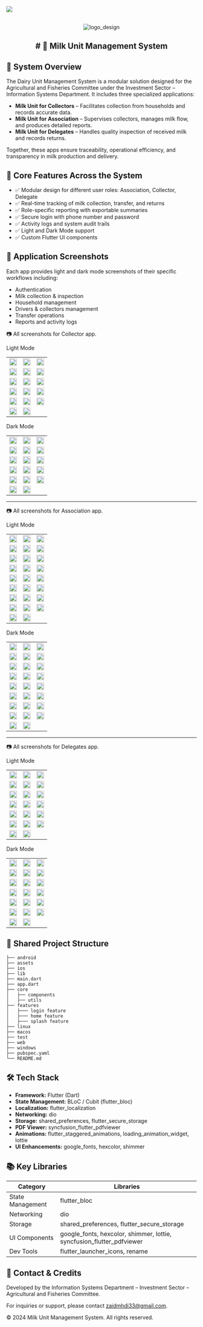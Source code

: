 ![](https://img.shields.io/badge/build-1.0.0+1-brightgreen)

<br />
<div align="center">
  <img alt='logo_design' src='screen_shots/collector/cover.png'/>
  <h2 align="center"># 🥛 Milk Unit Management System</h2>
</div>


## 🧩 System Overview

The Dairy Unit Management System is a modular solution designed for the Agricultural and Fisheries Committee under the Investment Sector – Information Systems Department. It includes three specialized applications:

- **Milk Unit for Collectors** – Facilitates collection from households and records accurate data.
- **Milk Unit for Association** – Supervises collectors, manages milk flow, and produces detailed reports.
- **Milk Unit for Delegates** – Handles quality inspection of received milk and records returns.

Together, these apps ensure traceability, operational efficiency, and transparency in milk production and delivery.

## 🚀 Core Features Across the System

- ✅ Modular design for different user roles: Association, Collector, Delegate
- ✅ Real-time tracking of milk collection, transfer, and returns
- ✅ Role-specific reporting with exportable summaries
- ✅ Secure login with phone number and password
- ✅ Activity logs and system audit trails
- ✅ Light and Dark Mode support
- ✅ Custom Flutter UI components

## 📱 Application Screenshots

Each app provides light and dark mode screenshots of their specific workflows including:

- Authentication
- Milk collection & inspection
- Household management
- Drivers & collectors management
- Transfer operations
- Reports and activity logs


📷 All screenshots for Collector app.

Light Mode
<table>
<tr>
<td><img src="screen_shots/collector/splash.jpg" width="100%"/></td>
<td><img src="screen_shots/collector/auth.jpg" width="100%"/></td>
<td><img src="screen_shots/collector/home.jpg" width="100%"/></td>
</tr>
<tr>
<td><img src="screen_shots/collector/add_family.jpg.jpg" width="100%"/></td>
<td><img src="screen_shots/collector/add_family2.jpg" width="100%"/></td>
<td><img src="screen_shots/collector/family.jpg" width="100%"/></td>
</tr>
<tr>
<td><img src="screen_shots/collector/edite_family.jpg" width="100%"/></td>
<td><img src="screen_shots/collector/edite_gathring_milk.jpg" width="100%"/></td>
<td><img src="screen_shots/collector/family_details.jpg" width="100%"/></td>
</tr>
<tr>
<td><img src="screen_shots/collector/notification.jpg" width="100%"/></td>
<td><img src="screen_shots/collector/gathring_milk.jpg" width="100%"/></td>
<td><img src="screen_shots/collector/gathring_milk2.jpg" width="100%"/></td>
</tr>
<tr>
<td><img src="screen_shots/collector/setting.jpg" width="100%"/></td>
<td><img src="screen_shots/collector/process.jpg" width="100%"/></td>
<td><img src="screen_shots/collector/process_details.jpg" width="100%"/></td>
</tr>
<tr>
<td><img src="screen_shots/collector/report.jpg" width="100%"/></td>
<td><img src="screen_shots/collector/report_details.jpg" width="100%"/></td>
</tr>
</table>

Dark Mode
<table>
<tr>
<td><img src="screen_shots/collector/splash_dark.jpg" width="100%"/></td>
<td><img src="screen_shots/collector/auth_dark.jpg" width="100%"/></td>
<td><img src="screen_shots/collector/home_dark.jpg" width="100%"/></td>
</tr>
<tr>
<td><img src="screen_shots/collector/add_family_dark.jpg" width="100%"/></td>
<td><img src="screen_shots/collector/add_family2_dark.jpg" width="100%"/></td>
<td><img src="screen_shots/collector/family_dark.jpg" width="100%"/></td>
</tr>
<tr>
<td><img src="screen_shots/collector/edite_family_dark.jpg" width="100%"/></td>
<td><img src="screen_shots/collector/gathring_milk_dark.jpg.jpg" width="100%"/></td>
<td><img src="screen_shots/collector/family_details_dark.jpg" width="100%"/></td>
</tr>
<tr>
<td><img src="screen_shots/collector/notification_dark.jpg" width="100%"/></td>
<td><img src="screen_shots/collector/gathring_milk_dark.jpg" width="100%"/></td>
<td><img src="screen_shots/collector/gathring_milk2_dark.jpg" width="100%"/></td>
</tr>
<tr>
<td><img src="screen_shots/collector/setting_dark.jpg" width="100%"/></td>
<td><img src="screen_shots/collector/process_dark.jpg" width="100%"/></td>
<td><img src="screen_shots/collector/process_details_dark.jpg" width="100%"/></td>
</tr>
<tr>
<td><img src="screen_shots/collector/report_dark.jpg" width="100%"/></td>
<td><img src="screen_shots/collector/seport_details_dark.jpg" width="100%"/></td>
</tr>
</table>

---

📷 All screenshots for Association app.

Light Mode
<table>
<tr>
<td><img src="screen_shots/association/splash.jpg" width="100%"/></td>
<td><img src="screen_shots/association/auth.jpg" width="100%"/></td>
<td><img src="screen_shots/association/home.jpg" width="100%"/></td>
</tr>
<tr>
<td><img src="screen_shots/association/add_collector.jpg" width="100%"/></td>
<td><img src="screen_shots/association/add_driver.jpg" width="100%"/></td>
<td><img src="screen_shots/association/add_driver2.jpg" width="100%"/></td>
</tr>
<tr>
<td><img src="screen_shots/association/add_gathring_milk.jpg" width="100%"/></td>
<td><img src="screen_shots/association/add_transfer.jpg" width="100%"/></td>
<td><img src="screen_shots/association/change_password.jpg" width="100%"/></td>
</tr>
<tr>
<td><img src="screen_shots/association/collector.jpg" width="100%"/></td>
<td><img src="screen_shots/association/collector_details.jpg" width="100%"/></td>
<td><img src="screen_shots/association/driver.jpg" width="100%"/></td>
</tr>
<tr>
<td><img src="screen_shots/association/edite_collector.jpg" width="100%"/></td>
<td><img src="screen_shots/association/edite_driver.jpg" width="100%"/></td>
<td><img src="screen_shots/association/edite_gathring_milk.jpg" width="100%"/></td>
</tr>
<tr>
<td><img src="screen_shots/association/edite_transfer_milk.jpg" width="100%"/></td>
<td><img src="screen_shots/association/gathring_milk.jpg" width="100%"/></td>
<td><img src="screen_shots/association/gathring_milk_Details.jpg" width="100%"/></td>
</tr>
<tr>
<td><img src="screen_shots/association/notification.jpg" width="100%"/></td>
<td><img src="screen_shots/association/report.jpg" width="100%"/></td>
<td><img src="screen_shots/association/return.jpg" width="100%"/></td>
</tr>
<tr>
<td><img src="screen_shots/association/return_details.jpg" width="100%"/></td>
<td><img src="screen_shots/association/setting.jpg" width="100%"/></td>
<td><img src="screen_shots/association/transfer_milk.jpg" width="100%"/></td>
</tr>
<tr>
<td><img src="screen_shots/association/edite_transfer_milk.jpg" width="100%"/></td>
<td><img src="screen_shots/association/reprt_details.jpg" width="100%"/></td>
</tr>
</table>

Dark Mode
<table>
<tr>
<td><img src="screen_shots/association/splash_dark.jpg" width="100%"/></td>
<td><img src="screen_shots/association/auth_dark.jpg" width="100%"/></td>
<td><img src="screen_shots/association/home_dark.jpg" width="100%"/></td>
</tr>
<tr>
<td><img src="screen_shots/association/add_collector_dark.jpg" width="100%"/></td>
<td><img src="screen_shots/association/add_driver_dark.jpg" width="100%"/></td>
<td><img src="screen_shots/association/add_driver2_dark.jpg" width="100%"/></td>
</tr>
<tr>
<td><img src="screen_shots/association/add_gathring_milk_dark.jpg" width="100%"/></td>
<td><img src="screen_shots/association/add_transfer_milk_dark.jpg" width="100%"/></td>
<td><img src="screen_shots/association/change_password_dark.jpg" width="100%"/></td>
</tr>
<tr>
<td><img src="screen_shots/association/collector_dark.jpg" width="100%"/></td>
<td><img src="screen_shots/association/collector_details_Dark.jpg" width="100%"/></td>
<td><img src="screen_shots/association/driver_Dark.jpg" width="100%"/></td>
</tr>
<tr>
<td><img src="screen_shots/association/edite_collector_dark.jpg" width="100%"/></td>
<td><img src="screen_shots/association/edite_driver_dark.jpg" width="100%"/></td>
<td><img src="screen_shots/association/edite_gathring_milk_dark.jpg" width="100%"/></td>
</tr>
<tr>
<td><img src="screen_shots/association/edite_transfer_milk_dark.jpg" width="100%"/></td>
<td><img src="screen_shots/association/gathring_milk_dark.jpg" width="100%"/></td>
<td><img src="screen_shots/association/gathring_milk_details_dark.jpg" width="100%"/></td>
</tr>
<tr>
<td><img src="screen_shots/association/notification_dark.jpg" width="100%"/></td>
<td><img src="screen_shots/association/report_dark.jpg" width="100%"/></td>
<td><img src="screen_shots/association/return_dark.jpg" width="100%"/></td>
</tr>
<tr>
<td><img src="screen_shots/association/retur_details_dark.jpg" width="100%"/></td>
<td><img src="screen_shots/association/setting_dark.jpg" width="100%"/></td>
<td><img src="screen_shots/association/transfer_milk_dark.jpg" width="100%"/></td>
</tr>
<tr>
<td><img src="screen_shots/association/transfer_milk_details_dark.jpg" width="100%"/></td>
<td><img src="screen_shots/association/report_details_dark.jpg" width="100%"/></td>
</tr>
</table>

---

📷 All screenshots for Delegates app.

Light Mode
<table>
<tr>
<td><img src="screen_shots/delegate/splash.jpg" width="100%"/></td>
<td><img src="screen_shots/delegate/auth.jpg" width="100%"/></td>
<td><img src="screen_shots/delegate/home.jpg" width="100%"/></td>
</tr>
<tr>
<td><img src="screen_shots/delegate/add_receipt_milk.jpg" width="100%"/></td>
<td><img src="screen_shots/delegate/add_receipt_milk2.jpg" width="100%"/></td>
<td><img src="screen_shots/delegate/add_receipt_milk3.jpg" width="100%"/></td>
</tr>
<tr>
<td><img src="screen_shots/delegate/add_return.jpg" width="100%"/></td>
<td><img src="screen_shots/delegate/notification.jpg" width="100%"/></td>
<td><img src="screen_shots/delegate/change_password.jpg" width="100%"/></td>
</tr>
<tr>
<td><img src="screen_shots/delegate/edite_receipt_milk.jpg" width="100%"/></td>
<td><img src="screen_shots/delegate/edite_return.jpg" width="100%"/></td>
<td><img src="screen_shots/delegate/gathring_milk.jpg" width="100%"/></td>
</tr>

<tr>
<td><img src="screen_shots/delegate/receipt_milk_details.jpg" width="100%"/></td>
<td><img src="screen_shots/delegate/report.jpg" width="100%"/></td>
<td><img src="screen_shots/delegate/report_details.jpg" width="100%"/></td>
</tr>
<tr>
<td><img src="screen_shots/delegate/return.jpg" width="100%"/></td>
<td><img src="screen_shots/delegate/return_details.jpg" width="100%"/></td>
<td><img src="screen_shots/delegate/return_type.jpg" width="100%"/></td>
</tr>
<tr>
<td><img src="screen_shots/delegate/receipt-milk.jpg" width="100%"/></td>
<td><img src="screen_shots/delegate/setting.jpg" width="100%"/></td>

</tr>
</table>

Dark Mode

<table>
<tr>
<td><img src="screen_shots/delegate/splash_dark.jpg" width="100%"/></td>
<td><img src="screen_shots/delegate/auth_dark.jpg" width="100%"/></td>
<td><img src="screen_shots/delegate/home_dark.jpg" width="100%"/></td>
</tr>
<tr>
<td><img src="screen_shots/delegate/add_receipt_milk3_dark.jpg" width="100%"/></td>
<td><img src="screen_shots/delegate/add_receipt_milk_2dark.jpg" width="100%"/></td>
<td><img src="screen_shots/delegate/add_receipt_milk_dark.jpg" width="100%"/></td>
</tr>
<tr>
<td><img src="screen_shots/delegate/add_return_dark.jpg" width="100%"/></td>
<td><img src="screen_shots/delegate/notification_dark.jpg" width="100%"/></td>
<td><img src="screen_shots/delegate/change_password_dark.jpg" width="100%"/></td>
</tr>
<tr>
<td><img src="screen_shots/delegate/edite_return_dark.jpg" width="100%"/></td>
<td><img src="screen_shots/delegate/edit_receipt_milk_dark.jpg" width="100%"/></td>
<td><img src="screen_shots/delegate/gathring_milk_dark.jpg" width="100%"/></td>
</tr>
<tr>
<td><img src="screen_shots/delegate/receipt_milk_details_dark.jpg" width="100%"/></td>
<td><img src="screen_shots/delegate/report_dark.jpg" width="100%"/></td>
<td><img src="screen_shots/delegate/report_details_darl.jpg" width="100%"/></td>
</tr>
<tr>
<td><img src="screen_shots/delegate/return_dark.jpg" width="100%"/></td>
<td><img src="screen_shots/delegate/return_details_dark.jpg" width="100%"/></td>
<td><img src="screen_shots/delegate/return_type_dark.jpg" width="100%"/></td>
</tr>
<tr>
<td><img src="screen_shots/delegate/receipt_milk_dark.jpg" width="100%"/></td>
<td><img src="screen_shots/delegate/setting_dark.jpg" width="100%"/></td>
</tr>
</table>





## 🧱 Shared Project Structure

```
├── android
├── assets
├── ios
├── lib
├── main.dart
├── app.dart
├── core
│   ├── components
│   ├── utils
├── features
│   ├─── login feature
│   ├─── home feature
│   ├─── splash feature
├── linux
├── macos
├── test
├── web
├── windows
├── pubspec.yaml
└── README.md
```


## 🛠️ Tech Stack

- **Framework:** Flutter (Dart)
- **State Management:** BLoC / Cubit (flutter_bloc)
- **Localization:** flutter_localization
- **Networking:** dio
- **Storage:** shared_preferences, flutter_secure_storage
- **PDF Viewer:** syncfusion_flutter_pdfviewer
- **Animations:** flutter_staggered_animations, loading_animation_widget, lottie
- **UI Enhancements:** google_fonts, hexcolor, shimmer

## 📚 Key Libraries

| Category          | Libraries                                         |
|-------------------|--------------------------------------------------|
| State Management   | flutter_bloc                                     |
| Networking        | dio                                              |
| Storage           | shared_preferences, flutter_secure_storage       |
| UI Components     | google_fonts, hexcolor, shimmer, lottie, syncfusion_flutter_pdfviewer |
| Dev Tools         | flutter_launcher_icons, rename                   |



## 📩 Contact & Credits
Developed by the Information Systems Department – Investment Sector – Agricultural and Fisheries Committee.

For inquiries or support, please contact zaidmhdi33@gmail.com.


© 2024 Milk Unit Management System. All rights reserved.